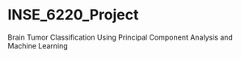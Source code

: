 # INSE_6220_Project
Brain Tumor Classification Using Principal Component Analysis and Machine Learning

